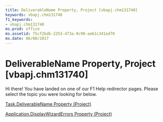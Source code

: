 ```yaml
---
title: DeliverableName Property, Project [vbapj.chm131740]
keywords: vbapj.chm131740
f1_keywords:
- vbapj.chm131740
ms.prod: office
ms.assetid: f5cf2bdb-2253-473a-9c90-ae61c341ed70
ms.date: 06/08/2017
---
```



# DeliverableName Property, Project [vbapj.chm131740]

Hi there! You have landed on one of our F1 Help redirector pages. Please select the topic you were looking for below.

[Task.DeliverableName Property (Project)](http://msdn.microsoft.com/library/7ef9faef-d0e4-8f9d-5029-2f2a80489b95%28Office.15%29.aspx)

[Application.DisplayWizardErrors Property (Project)](http://msdn.microsoft.com/library/b0af54ec-392f-b84d-3dcc-cc52c991b66d%28Office.15%29.aspx)



